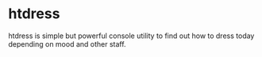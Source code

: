 # htdress
htdress is simple but powerful console utility to find out how to dress today depending on mood and other staff.
